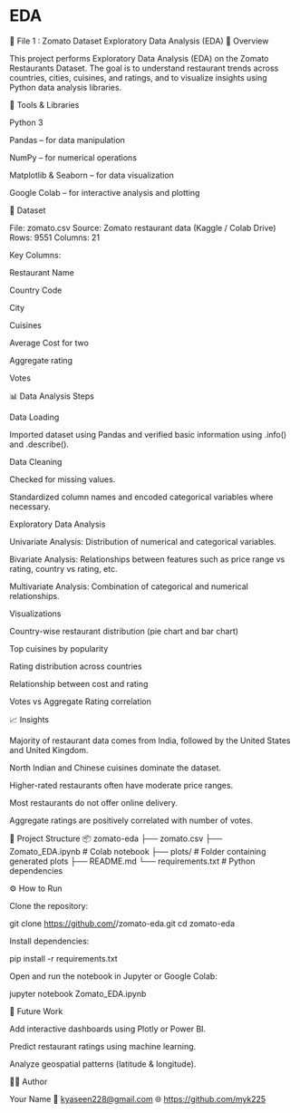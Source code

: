 # EDA
🥗 File 1 :  Zomato Dataset Exploratory Data Analysis (EDA)
📖 Overview

This project performs Exploratory Data Analysis (EDA) on the Zomato Restaurants Dataset.
The goal is to understand restaurant trends across countries, cities, cuisines, and ratings, and to visualize insights using Python data analysis libraries.

🧰 Tools & Libraries

Python 3

Pandas – for data manipulation

NumPy – for numerical operations

Matplotlib & Seaborn – for data visualization

Google Colab – for interactive analysis and plotting

📂 Dataset

File: zomato.csv
Source: Zomato restaurant data (Kaggle / Colab Drive)
Rows: 9551
Columns: 21

Key Columns:

Restaurant Name

Country Code

City

Cuisines

Average Cost for two

Aggregate rating

Votes

📊 Data Analysis Steps

Data Loading

Imported dataset using Pandas and verified basic information using .info() and .describe().

Data Cleaning

Checked for missing values.

Standardized column names and encoded categorical variables where necessary.

Exploratory Data Analysis

Univariate Analysis: Distribution of numerical and categorical variables.

Bivariate Analysis: Relationships between features such as price range vs rating, country vs rating, etc.

Multivariate Analysis: Combination of categorical and numerical relationships.

Visualizations

Country-wise restaurant distribution (pie chart and bar chart)

Top cuisines by popularity

Rating distribution across countries

Relationship between cost and rating

Votes vs Aggregate Rating correlation

📈 Insights

Majority of restaurant data comes from India, followed by the United States and United Kingdom.

North Indian and Chinese cuisines dominate the dataset.

Higher-rated restaurants often have moderate price ranges.

Most restaurants do not offer online delivery.

Aggregate ratings are positively correlated with number of votes.

📁 Project Structure
📦 zomato-eda
├── zomato.csv
├── Zomato_EDA.ipynb          # Colab notebook
├── plots/                    # Folder containing generated plots
├── README.md
└── requirements.txt           # Python dependencies

⚙️ How to Run

Clone the repository:

git clone https://github.com/<your-username>/zomato-eda.git
cd zomato-eda


Install dependencies:

pip install -r requirements.txt


Open and run the notebook in Jupyter or Google Colab:

jupyter notebook Zomato_EDA.ipynb

📌 Future Work

Add interactive dashboards using Plotly or Power BI.

Predict restaurant ratings using machine learning.

Analyze geospatial patterns (latitude & longitude).

🧑‍💻 Author

Your Name
📧 kyaseen228@gmail.com
🌐 https://github.com/myk225


